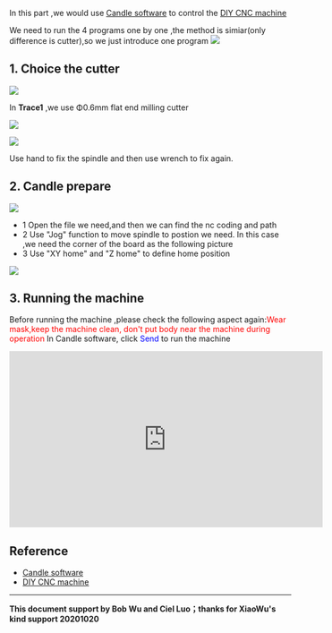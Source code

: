 In this part ,we would use [Candle software](https://github.com/Denvi/Candle) to control the [DIY CNC machine](https://item.taobao.com/item.htm?spm=a230r.1.14.85.736a3286COaS7g&id=605504955634&ns=1&abbucket=18#detail)
 

We need to run the 4 programs one by one ,the method is simiar(only difference is cutter),so we just introduce one program
![](https://gitlab.com/picbed/bed/uploads/184de0ea653a799332afbdf9d5162177/WX20201020-095833_2x.png)


## 1. Choice the cutter


![](https://gitlab.com/picbed/bed/uploads/b7dd4c466a8bfe57e76fddb8ed12abb5/installspindle.png)

In **Trace1** ,we use Φ0.6mm flat end milling cutter


![](https://gitlab.com/picbed/bed/uploads/25478e2b6f5423d1c1793f071998a966/ezgif.com-optimize.gif)


![](https://gitlab.com/picbed/bed/uploads/d5b8b544d32f3e96cf6490e259a6ce28/ezgif.com-optimize-2.gif)

Use hand to fix the spindle and then use wrench to fix again.


## 2. Candle prepare


![](https://gitlab.com/picbed/bed/uploads/bf7be66a1ac37dc2c67195f4a7ccce1a/candlesetting.png)

* 1 Open the file we need,and then we can find the nc coding and path
* 2 Use "Jog" function to move spindle to postion we need. In this case ,we need the corner of the board as the following picture
* 3 Use "XY home" and "Z home" to define home position

![](https://gitlab.com/picbed/bed/uploads/105f708b5ea631a5c82b7fe801d2b8c5/WechatIMG47.jpeg)



## 3. Running the machine
Before running the machine ,please check the following aspect again:<font color=Red >Wear mask,keep the machine clean, don't put body near  the machine during operation</font>
In Candle software, click <font color=Blue >Send</font> to run the machine



<iframe width="560" height="315" src="https://www.youtube.com/embed/sweTLV0GCKM" frameborder="0" allow="accelerometer; autoplay; clipboard-write; encrypted-media; gyroscope; picture-in-picture" allowfullscreen></iframe>


## Reference
* [Candle software](https://github.com/Denvi/Candle) 
* [DIY CNC machine](https://item.taobao.com/item.htm?spm=a230r.1.14.85.736a3286COaS7g&id=605504955634&ns=1&abbucket=18#detail)
 


*****

**This document support by Bob Wu and Ciel Luo；thanks for XiaoWu's kind support 20201020**